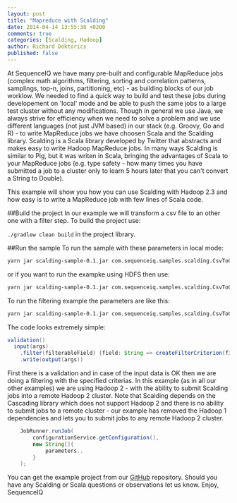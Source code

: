 ```yaml
---
layout: post
title: "Mapreduce with Scalding"
date: 2014-04-14 13:55:38 +0200
comments: true
categories: [Scalding, Hadoop]
author: Richard Doktorics
published: false
---
```


At SequenceIQ we have many pre-built and configurable MapReduce jobs (complex math algorithms, filtering, sorting and correlation patterns, samplings, top-n, joins, partitioning, etc) - as building blocks of our job worklow. We needed to find a quick way to build and test these jobs during developement on 'local' mode and be able to push the same jobs to a large test cluster without any modifications. 
Though in general we use Java, we always strive for efficiency when we need to solve a problem and we use different  languages (not just JVM based) in our stack (e.g. Groovy, Go and R) - to write MapReduce jobs we have choosen Scala and the Scalding library. Scalding is a Scala library developed by Twitter that abstracts and makes easy to write Hadoop MapReduce jobs. In many ways Scalding is similar to Pig, but it was writen in Scala, bringing the advantages of Scala to your MapReduce jobs (e.g. type safety - how many times you have submitted a job to a cluster only to learn 5 hours later that you can't convert a String to Double). 


This example will show you how you can use Scalding with Hadoop 2.3 and how easy is to write a MapReduce job with few lines of Scala code.

##Build the project
In our example we will transform a csv file to an other one with a filter step.
To build the project use:

`./gradlew clean build` in the project library.

##Run the sample
To run the sample with these parameters in local mode:

``` bash
yarn jar scalding-sample-0.1.jar com.sequenceiq.samples.scalding.CsvToCsvFilterJob --local --schema {YOUR_SCHEME} --input {INPUT} --type {TYPE} --operator {OPERATOR} --field {FILTER_FIELD} --operand {OPERAND} --output {OUTPUT_PATH}
```

or if you want to run the exampke using HDFS then use:
``` bash
yarn jar scalding-sample-0.1.jar com.sequenceiq.samples.scalding.CsvToCsvFilterJob --hdfs --schema {YOUR_SCHEME} --input {INPUT} --type {TYPE} --operator {OPERATOR} --field {FILTER_FIELD} --operand {OPERAND} --output {OUTPUT_PATH}
```

To run the filtering example the parameters are like this:
``` bash
yarn jar scalding-sample-0.1.jar com.sequenceiq.samples.scalding.CsvToCsvFilterJob --hdfs --schema id,name --input /input.csv --type int --operator eq --field id --operand 1 --output /output.csv
```

The code looks extremely simple:

``` java
validation()
  input(args)
    .filter(filterableField) {field: String => createFilterCriterion(field)}
    .write(output(args))
```

First there is a validation and in case of the input data is OK then we are doing a filtering with the specified criterias.
In this example (as in all our other examples) we are using Hadoop 2 - with the ability to submit Scalding jobs into a remote Hadoop 2 cluster. Note that Scalding depends on the Cascading library which does not support Hadoop 2 and there is no ability to submit jobs to a remote cluster - our example has removed the Hadoop 1 dependencies and lets you to submit jobs to any remote Hadoop 2 cluster.

``` java
  	JobRunner.runJob(
  		configurationService.getConfiguration(),
        new String[]{
            parameters..
        }
    );
```
You can get the example project from our [GitHub](https://github.com/sequenceiq/sequenceiq-samples/tree/master/scalding-sample) repository. Should you have any Scalding or Scala questions or observations let us know.
Enjoy,
SequenceIQ
